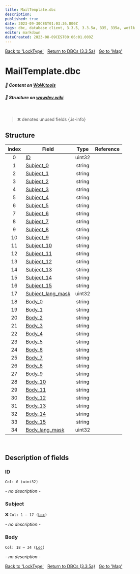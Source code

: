 ```yaml
---
title: MailTemplate.dbc
description:
published: true
date: 2023-09-30CEST01:03:36.000Z
tags: dbc, database client, 3.3.5, 3.3.5a, 335, 335a, wotlk
editor: markdown
dateCreated: 2023-08-09CEST00:06:01.000Z
---
```

<a href="https://trinitycore.info/files/DBC/335/locktype" class="mt-5 v-btn v-btn--depressed v-btn--flat v-btn--outlined theme--light v-size--default darkblue--text text--lighten-3"><span class="v-btn__content"><i aria-hidden="true" class="v-icon notranslate v-icon--left mdi mdi-arrow-left theme--light"></i><span>Back to 'LockType'</span></span></a>&nbsp;&nbsp;&nbsp;<a href="https://trinitycore.info/files/DBC/335/DBC" class="mt-5 v-btn v-btn--depressed v-btn--flat v-btn--outlined theme--light v-size--default darkblue--text text--lighten-3"><span class="v-btn__content"><i aria-hidden="true" class="v-icon notranslate v-icon--left mdi mdi-home-outline theme--light"></i><span>Return to DBCs (3.3.5a)</span></span></a>&nbsp;&nbsp;&nbsp;<a href="https://trinitycore.info/files/DBC/335/map" class="mt-5 v-btn v-btn--depressed v-btn--flat v-btn--outlined theme--light v-size--default darkblue--text text--lighten-3"><span class="v-btn__content"><span>Go to 'Map'</span><i aria-hidden="true" class="v-icon notranslate v-icon--right mdi mdi-arrow-right theme--light"></i></span></a>

# MailTemplate.dbc
##### :open_book: Content on [WoW.tools](https://wow.tools/dbc/?dbc=mailtemplate&build=3.3.5.12340)
##### :pencil: Structure on [wowdev.wiki](https://wowdev.wiki/DB/MailTemplate)
&nbsp;

> :x: denotes unused fields
{.is-info}


## Structure

| Index | Field | Type | Reference |
| :---: | --- | :---: | --- |
| 0 | [ID](#id) | uint32 |  |
| 1 | [Subject_0](#subject) | string |  |
| 2 | [Subject_1](#subject) | string |  |
| 3 | [Subject_2](#subject) | string |  |
| 4 | [Subject_3](#subject) | string |  |
| 5 | [Subject_4](#subject) | string |  |
| 6 | [Subject_5](#subject) | string |  |
| 7 | [Subject_6](#subject) | string |  |
| 8 | [Subject_7](#subject) | string |  |
| 9 | [Subject_8](#subject) | string |  |
| 10 | [Subject_9](#subject) | string |  |
| 11 | [Subject_10](#subject) | string |  |
| 12 | [Subject_11](#subject) | string |  |
| 13 | [Subject_12](#subject) | string |  |
| 14 | [Subject_13](#subject) | string |  |
| 15 | [Subject_14](#subject) | string |  |
| 16 | [Subject_15](#subject) | string |  |
| 17 | [Subject_lang_mask](#subject) | uint32 |  |
| 18 | [Body_0](#body) | string |  |
| 19 | [Body_1](#body) | string |  |
| 20 | [Body_2](#body) | string |  |
| 21 | [Body_3](#body) | string |  |
| 22 | [Body_4](#body) | string |  |
| 23 | [Body_5](#body) | string |  |
| 24 | [Body_6](#body) | string |  |
| 25 | [Body_7](#body) | string |  |
| 26 | [Body_8](#body) | string |  |
| 27 | [Body_9](#body) | string |  |
| 28 | [Body_10](#body) | string |  |
| 29 | [Body_11](#body) | string |  |
| 30 | [Body_12](#body) | string |  |
| 31 | [Body_13](#body) | string |  |
| 32 | [Body_14](#body) | string |  |
| 33 | [Body_15](#body) | string |  |
| 34 | [Body_lang_mask](#body) | uint32 |  |
&nbsp;
## Description of fields

### ID
<code>Col: 0 (uint32)</code>

*- no description -*
&nbsp;

### Subject
:x: <code>Col: 1 &ndash; 17 ([Loc](/how-to/localization))</code>

*- no description -*
&nbsp;

### Body
<code>Col: 18 &ndash; 34 ([Loc](/how-to/localization))</code>

*- no description -*
&nbsp;

<a href="https://trinitycore.info/files/DBC/335/locktype" class="mt-5 v-btn v-btn--depressed v-btn--flat v-btn--outlined theme--light v-size--default darkblue--text text--lighten-3"><span class="v-btn__content"><i aria-hidden="true" class="v-icon notranslate v-icon--left mdi mdi-arrow-left theme--light"></i><span>Back to 'LockType'</span></span></a>&nbsp;&nbsp;&nbsp;<a href="https://trinitycore.info/files/DBC/335/DBC" class="mt-5 v-btn v-btn--depressed v-btn--flat v-btn--outlined theme--light v-size--default darkblue--text text--lighten-3"><span class="v-btn__content"><i aria-hidden="true" class="v-icon notranslate v-icon--left mdi mdi-home-outline theme--light"></i><span>Return to DBCs (3.3.5a)</span></span></a>&nbsp;&nbsp;&nbsp;<a href="https://trinitycore.info/files/DBC/335/map" class="mt-5 v-btn v-btn--depressed v-btn--flat v-btn--outlined theme--light v-size--default darkblue--text text--lighten-3"><span class="v-btn__content"><span>Go to 'Map'</span><i aria-hidden="true" class="v-icon notranslate v-icon--right mdi mdi-arrow-right theme--light"></i></span></a>

